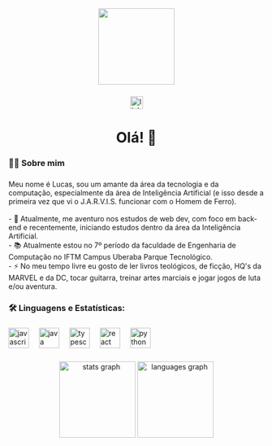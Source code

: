 <div align="center">
  <img height="150" src="https://media.giphy.com/media/M9gbBd9nbDrOTu1Mqx/giphy.gif"  />
</div>

###

<div align="center">
  <a href="www.linkedin.com/in/lucas-almeida-de-souza-b96a39335" target="_blank" rel="noopener noreferrer">
  <img src="https://img.shields.io/static/v1?message=LinkedIn&logo=linkedin&label=&color=0077B5&logoColor=white&labelColor=&style=for-the-badge" height="25" alt="linkedin logo"  />
  </a>
</div>

<h1 align="center">Olá! 👋</h1>

###

<h3 align="left">👩‍💻  Sobre mim</h3>

###

<p align="left">Meu nome é Lucas, sou um amante da área da tecnologia e da computação, especialmente da área de Inteligência Artificial (e isso desde a primeira vez que vi o J.A.R.V.I.S. funcionar com o Homem de Ferro).<br><br>- 🔭 Atualmente, me aventuro nos estudos de web dev, com foco em back-end e recentemente, iniciando estudos dentro da área da Inteligência Artificial.<br>- 📚 Atualmente estou no 7º período da faculdade de Engenharia de Computação no IFTM Campus Uberaba Parque Tecnológico.<br>- ⚡ No meu tempo livre eu gosto de ler livros teológicos, de ficção, HQ's da MARVEL e da DC, tocar guitarra, treinar artes marciais e jogar jogos de luta e/ou aventura.</p>

###

<h3 align="left">🛠 Linguagens e Estatísticas:</h3>

###

<div align="left">
  <img src="https://cdn.jsdelivr.net/gh/devicons/devicon@latest/icons/javascript/javascript-plain.svg" height="40" alt="javascript logo"/>
  <img width="12" />
  <img src="https://cdn.jsdelivr.net/gh/devicons/devicon@latest/icons/java/java-original.svg" height="40" alt="java logo"  />
  <img width="12" />
  <img src="https://cdn.jsdelivr.net/gh/devicons/devicon@latest/icons/typescript/typescript-plain.svg" height="40" alt="typescript logo"  />
  <img width="12" />
  <img src="https://cdn.jsdelivr.net/gh/devicons/devicon@latest/icons/react/react-original.svg" height="40" alt="react logo"  />
  <img width="12" />
  <img src="https://cdn.jsdelivr.net/gh/devicons/devicon@latest/icons/python/python-original.svg" height="40" alt="python logo"  />
  <img width="12" />
</div>

###

<div align="center">
  <img src="https://github-readme-stats.vercel.app/api?username=lsrov&hide_title=false&hide_rank=false&show_icons=true&include_all_commits=true&count_private=true&disable_animations=false&theme=dracula&locale=en&hide_border=false&order=1" height="150" alt="stats graph"  />
  <img src="https://github-readme-stats.vercel.app/api/top-langs?username=lsrov&locale=pt-br&hide_title=false&layout=compact&card_width=320&langs_count=5&theme=tokyonight&hide_border=false&order=2&custom_title=Estat%C3%ADsticas" height="150" alt="languages graph"  />
</div>

###


